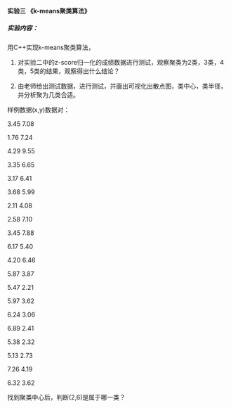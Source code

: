 
#### 实验三  《k-means聚类算法》
##### 实验内容：

用C++实现k-means聚类算法，

1. 对实验二中的z-score归一化的成绩数据进行测试，观察聚类为2类，3类，4类，5类的结果，观察得出什么结论？

2. 由老师给出测试数据，进行测试，并画出可视化出散点图，类中心，类半径，并分析聚为几类合适。

样例数据(x,y)数据对：

3.45	7.08

1.76	7.24

4.29	9.55

3.35	6.65

3.17	6.41

3.68	5.99

2.11	4.08

2.58	7.10

3.45	7.88

6.17	5.40

4.20	6.46

5.87	3.87

5.47	2.21

5.97	3.62

6.24	3.06

6.89	2.41

5.38	2.32

5.13	2.73

7.26	4.19

6.32	3.62

找到聚类中心后，判断(2,6)是属于哪一类？
